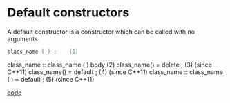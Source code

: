 # Default constructors
A default constructor is a constructor which can be called with no arguments.


```cpp
class_name ( ) ;	(1)
```


	
class_name :: class_name ( ) body	(2)	
class_name() = delete ;	(3)	(since C++11)
class_name() = default ;	(4)	(since C++11)
class_name :: class_name ( ) = default ;	(5)	(since C++11)






[code](../src/class/default_0_delete_meaning.cpp)
